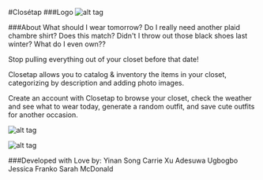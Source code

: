 #Closétap
###Logo
![alt tag](https://github.com/yinansong/closet_app/blob/master/logo2.png)

###About
What should I wear tomorrow?  Do I really need another plaid chambre shirt? Does this match? Didn't I throw out those black shoes last winter? What do I even own??

Stop pulling everything out of your closet before that date!

Closetap allows you to catalog & inventory the items in your closet, categorizing by description and adding photo images.

Create an account with Closetap to browse your closet, check the weather and see what to wear today, generate a random outfit, and save cute outfits for another occasion.


![alt tag](https://github.com/yinansong/closet_app/blob/master/closetap_erd.png)

![alt tag](https://github.com/yinansong/closet_app/blob/master/wireframe.jpg)


###Developed with Love by:
Yinan Song
Carrie Xu
Adesuwa Ugbogbo
Jessica Franko
Sarah McDonald
